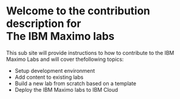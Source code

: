 # Welcome to the contribution description for<br>The IBM Maximo labs

This sub site will provide instructions to how to contribute to the IBM Maximo Labs and will cover thefollowing topics:

* Setup development environment
* Add content to existing labs
* Build a new lab from scratch based on a template
* Deploy the IBM Maximo labs to IBM Cloud
